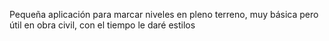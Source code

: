 Pequeña aplicación para marcar niveles en pleno terreno, muy básica pero útil en obra civil, con el tiempo le daré estilos 
